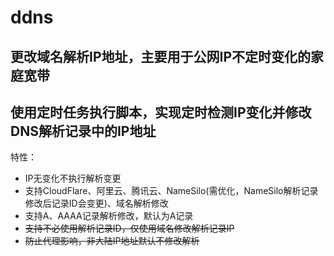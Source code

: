 # ddns
更改域名解析IP地址，主要用于公网IP不定时变化的家庭宽带
---  
使用定时任务执行脚本，实现定时检测IP变化并修改DNS解析记录中的IP地址
---
特性：
- IP无变化不执行解析变更
- 支持CloudFlare、阿里云、腾讯云、NameSilo(需优化，NameSilo解析记录修改后记录ID会变更)、域名解析修改
- 支持A、AAAA记录解析修改，默认为A记录
- ~~支持不必使用解析记录ID，仅使用域名修改解析记录IP~~
- ~~防止代理影响，非大陆IP地址默认不修改解析~~